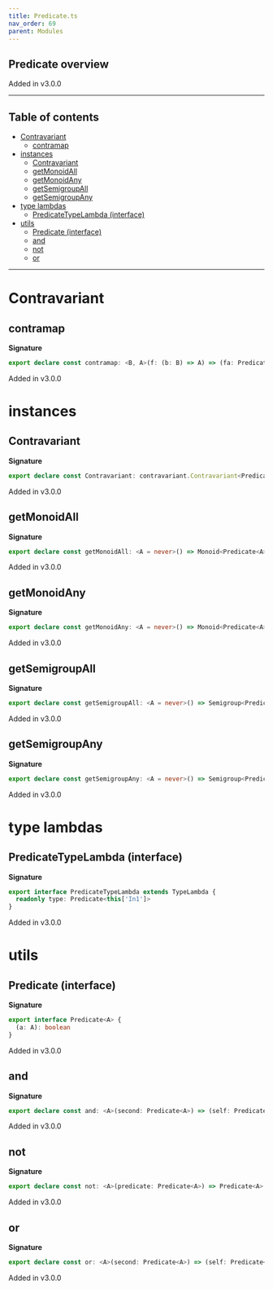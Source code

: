 ```yaml
---
title: Predicate.ts
nav_order: 69
parent: Modules
---
```


## Predicate overview

Added in v3.0.0

---

<h2 class="text-delta">Table of contents</h2>

- [Contravariant](#contravariant)
  - [contramap](#contramap)
- [instances](#instances)
  - [Contravariant](#contravariant-1)
  - [getMonoidAll](#getmonoidall)
  - [getMonoidAny](#getmonoidany)
  - [getSemigroupAll](#getsemigroupall)
  - [getSemigroupAny](#getsemigroupany)
- [type lambdas](#type-lambdas)
  - [PredicateTypeLambda (interface)](#predicatetypelambda-interface)
- [utils](#utils)
  - [Predicate (interface)](#predicate-interface)
  - [and](#and)
  - [not](#not)
  - [or](#or)

---

# Contravariant

## contramap

**Signature**

```ts
export declare const contramap: <B, A>(f: (b: B) => A) => (fa: Predicate<A>) => Predicate<B>
```

Added in v3.0.0

# instances

## Contravariant

**Signature**

```ts
export declare const Contravariant: contravariant.Contravariant<PredicateTypeLambda>
```

Added in v3.0.0

## getMonoidAll

**Signature**

```ts
export declare const getMonoidAll: <A = never>() => Monoid<Predicate<A>>
```

Added in v3.0.0

## getMonoidAny

**Signature**

```ts
export declare const getMonoidAny: <A = never>() => Monoid<Predicate<A>>
```

Added in v3.0.0

## getSemigroupAll

**Signature**

```ts
export declare const getSemigroupAll: <A = never>() => Semigroup<Predicate<A>>
```

Added in v3.0.0

## getSemigroupAny

**Signature**

```ts
export declare const getSemigroupAny: <A = never>() => Semigroup<Predicate<A>>
```

Added in v3.0.0

# type lambdas

## PredicateTypeLambda (interface)

**Signature**

```ts
export interface PredicateTypeLambda extends TypeLambda {
  readonly type: Predicate<this['In1']>
}
```

Added in v3.0.0

# utils

## Predicate (interface)

**Signature**

```ts
export interface Predicate<A> {
  (a: A): boolean
}
```

Added in v3.0.0

## and

**Signature**

```ts
export declare const and: <A>(second: Predicate<A>) => (self: Predicate<A>) => Predicate<A>
```

Added in v3.0.0

## not

**Signature**

```ts
export declare const not: <A>(predicate: Predicate<A>) => Predicate<A>
```

Added in v3.0.0

## or

**Signature**

```ts
export declare const or: <A>(second: Predicate<A>) => (self: Predicate<A>) => Predicate<A>
```

Added in v3.0.0
